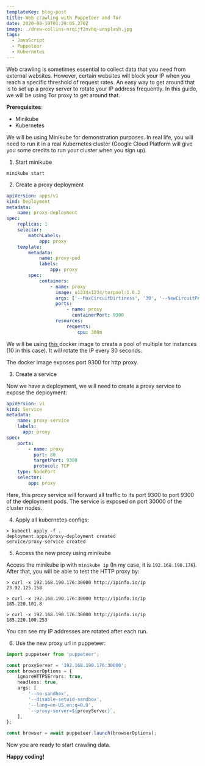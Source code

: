 ```yaml
---
templateKey: blog-post
title: Web crawling with Puppeteer and Tor
date: 2020-08-19T01:29:05.270Z
image: ./drew-collins-nrqijf2nvhq-unsplash.jpg
tags:
  - JavaScript
  - Puppeteer
  - Kubernetes
---
```

Web crawling is sometimes essential to collect data that you need from external websites. However, certain websites will block your IP when you reach a specific threshold of request rates. An easy way to get around that is to set up a proxy server to rotate your IP address frequently. In this guide, we will be using Tor proxy to get around that.

**Prerequisites**:

* Minikube
* Kubernetes

We will be using Minikube for demonstration purposes. In real life, you will need to run it in a real Kubernetes cluster (Google Cloud Platform will give you some credits to run your cluster when you sign up).

1. Start minikube

```shell
minikube start
```

2. Create a proxy deployment

```yaml
apiVersion: apps/v1
kind: Deployment
metadata:
    name: proxy-deployment
spec:
    replicas: 1
    selector:
        matchLabels:
            app: proxy
    template:
        metadata:
            name: proxy-pod
            labels:
                app: proxy
        spec:
            containers:
                - name: proxy
                  image: u1234x1234/torpool:1.0.2
                  args: ['--MaxCircuitDirtiness', '30', '--NewCircuitPeriod', '30', '--Tors', '10']
                  ports:
                      - name: proxy
                        containerPort: 9300
                  resources:
                      requests:
                          cpu: 300m

```

We will be using [this ](https://github.com/u1234x1234/torpool)docker image to create a pool of multiple tor instances (10 in this case). It will rotate the IP every 30 seconds.

The docker image exposes port 9300 for http proxy.

3. Create a service

Now we have a deployment, we will need to create a proxy service to expose the deployment:

```yaml
apiVersion: v1
kind: Service
metadata:
    name: proxy-service
    labels:
      app: proxy
spec:
    ports:
        - name: proxy
          port: 80
          targetPort: 9300
          protocol: TCP
    type: NodePort
    selector:
        app: proxy

```

Here, this proxy service will forward all traffic to its port 9300 to port 9300 of the deployment pods. The service is exposed on port 30000 of the cluster nodes.

4. Apply all kubernetes configs:

```shell
> kubectl apply -f .
deployment.apps/proxy-deployment created
service/proxy-service created
```

5. Access the new proxy using minikube

Access the minikube ip with `minikube ip` (In my case, it is `192.168.190.176`). After that, you will be able to test the HTTP proxy by:

```
> curl -x 192.168.190.176:30000 http://ipinfo.io/ip
23.92.125.158

> curl -x 192.168.190.176:30000 http://ipinfo.io/ip
185.220.101.8

> curl -x 192.168.190.176:30000 http://ipinfo.io/ip
185.220.100.253
```

You can see my IP addresses are rotated after each run.

6. Use the new proxy url in puppeteer:

```typescript
import puppeteer from 'puppeteer';

const proxyServer = '192.168.190.176:30000';
const browserOptions = {
    ignoreHTTPSErrors: true,
    headless: true,
    args: [
        '--no-sandbox',
        '--disable-setuid-sandbox',
        '--lang=en-US,en;q=0.9',
        `--proxy-server=${proxyServer}`,
    ],
};

const browser = await puppeteer.launch(browserOptions);
```

Now you are ready to start crawling data.

**Happy coding!**
